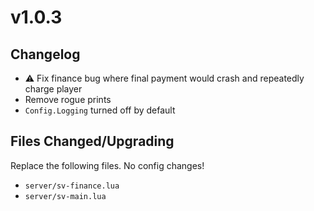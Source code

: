# v1.0.3

## Changelog

* :warning: Fix finance bug where final payment would crash and repeatedly charge player
* Remove rogue prints
* `Config.Logging` turned off by default

## Files Changed/Upgrading

Replace the following files. No config changes!

* `server/sv-finance.lua`
* `server/sv-main.lua`
